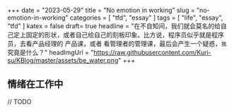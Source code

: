 +++
date = "2023-05-29"
title = "No emotion in working"
slug = "no-emotion-in-working"
categories = [ "tfd",  "essay" ]
tags = [ "life", "essay", "tfd" ]
katex = false
draft= true
headline = "在不自知间，我们就会莫名的给自己定上固定的形状，或者自己给自己的刻板印象。比方说，程序员似乎就是程序员，去看产品经理的 产品课，或者 看管理者的管理课，最后会产生一个疑惑，`我` 究竟是什么？"
headImgUrl = "https://raw.githubusercontent.com/Kuri-su/KBlog/master/assets/be_water.png"
+++

## 情绪在工作中

// TODO

